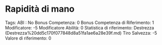 # Rapidità di mano

Tags: ABI
: No
Bonus Competenza: 0
Bonus Competenza di Riferimento: 1
Modificatore: -5
Modificatore  Abilità: 0
Statistica di riferimento: Destrezza (Destrezza%20dd5c170f077848d8a51fa1ae6a28e39f.md)
Tiro Salvezza: -5
Valore di riferimento: 0